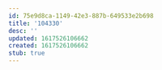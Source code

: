 ```yaml
---
id: 75e9d8ca-1149-42e3-887b-649533e2b698
title: '104330'
desc: ''
updated: 1617526106662
created: 1617526106662
stub: true
---
```


